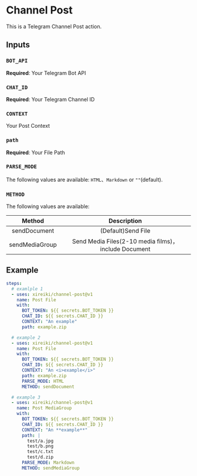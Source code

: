 # Channel Post
This is a Telegram Channel Post action.

## Inputs
### `BOT_API`
**Required**: Your Telegram Bot API

### `CHAT_ID`
**Required**: Your Telegram Channel ID

### `CONTEXT`
Your Post Context

### `path`
**Required**: Your File Path

### `PARSE_MODE`
The following values are available: `HTML`、`Markdown` or `""`(default).

### `METHOD`
The following values are available:

| Method | Description |
| :----: | :----: |
| sendDocument | (Default)Send File |
| sendMediaGroup | Send Media Files(2-10 media films)，include Document |

## Example
```yml
steps:
  # examlple 1
  - uses: xireiki/channel-post@v1
    name: Post File
    with:
      BOT_TOKEN: ${{ secrets.BOT_TOKEN }}
      CHAT_ID: ${{ secrets.CHAT_ID }}
      CONTEXT: "An example"
      path: example.zip

  # example 2
  - uses: xireiki/channel-post@v1
    name: Post File
    with:
      BOT_TOKEN: ${{ secrets.BOT_TOKEN }}
      CHAT_ID: ${{ secrets.CHAT_ID }}
      CONTEXT: "An <i>example</i>"
      path: example.zip
      PARSE_MODE: HTML
      METHOD: sendDocument

  # example 3
  - uses: xireiki/channel-post@v1
    name: Post MediaGroup
    with:
      BOT_TOKEN: ${{ secrets.BOT_TOKEN }}
      CHAT_ID: ${{ secrets.CHAT_ID }}
      CONTEXT: "An **example**"
      path: |
        test/a.jpg
        test/b.png
        test/c.txt
        test/d.zip
      PARSE_MODE: Markdown
      METHOD: sendMediaGroup
```
